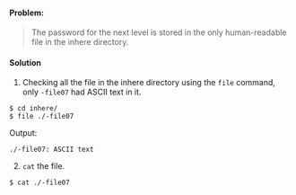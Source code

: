 #### Problem:
> The password for the next level is stored in the only human-readable file in the inhere directory.

#### Solution
1. Checking all the file in the inhere directory using the `file` command, only `-file07` had ASCII text in it.

```
$ cd inhere/
$ file ./-file07
```
Output:
```
./-file07: ASCII text
```
2. `cat` the file.
```
$ cat ./-file07
```
